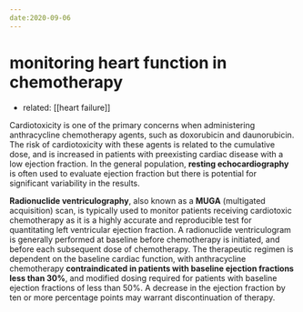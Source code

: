 ```yaml
---
date:2020-09-06
---
```


# monitoring heart function in chemotherapy

- related: [[heart failure]]

Cardiotoxicity is one of the primary concerns when administering anthracycline chemotherapy agents, such as doxorubicin and daunorubicin.  The risk of cardiotoxicity with these agents is related to the cumulative dose, and is increased in patients with preexisting cardiac disease with a low ejection fraction.  In the general population, **resting echocardiography** is often used to evaluate ejection fraction but there is potential for significant variability in the results.

**Radionuclide ventriculography**, also known as a **MUGA** (multigated acquisition) scan, is typically used to monitor patients receiving cardiotoxic chemotherapy as it is a highly accurate and reproducible test for quantitating left ventricular ejection fraction.  A radionuclide ventriculogram is generally performed at baseline before chemotherapy is initiated, and before each subsequent dose of chemotherapy.  The therapeutic regimen is dependent on the baseline cardiac function, with anthracycline chemotherapy **contraindicated in patients with baseline ejection fractions less than 30%**, and modified dosing required for patients with baseline ejection fractions of less than 50%.  A decrease in the ejection fraction by ten or more percentage points may warrant discontinuation of therapy.
